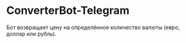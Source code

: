 # ConverterBot-Telegram
Бот возвращает цену на определённое количество валюты (евро, доллар или рубль).
